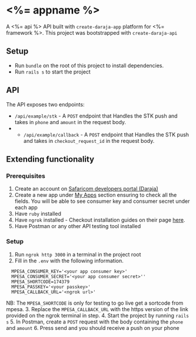 # <%= appname %>

A <%= api %> API built with `create-daraja-app` platform for <%= framework %>. This project was bootstrapped with `create-daraja-api`

## Setup

-   Run `bundle` on the root of this project to install dependencies.
-   Run `rails s` to start the project

## API

The API exposes two endpoints:

-   `/api/example/stk` - A `POST` endpoint that Handles the STK push and takes in `phone` and `amount` in the request body.
- -   `/api/example/callback` - A `POST` endpoint that Handles the STK push and takes in `checkout_request_id` in the request body.

## Extending functionality

### Prerequisites

1. Create an account on [Safaricom developers portal (Daraja)](https://developer.safaricom.co.ke/)
2. Create a new app under [My Apps](https://developer.safaricom.co.ke/MyApps) section ensuring to check all the fields. You will be able to see consumer key and consumer secret under each app
3. Have `ruby` installed
4. Have `ngrok` installed - Checkout installation guides on their page [here](https://ngrok.com/download).
5. Have Postman or any other API testing tool installed

### Setup

1. Run `ngrok http 3000` in a terminal in the project root
2. Fill in the `.env` with the following information.
```
  MPESA_CONSUMER_KEY='<your app consumer key>'
  MPESA_CONSUMER_SECRET='<your app consumer secret>''
  MPESA_SHORTCODE=174379
  MPESA_PASSKEY='<your passkey>'
  MPESA_CALLBACK_URL='<ngrok url>'
```
NB: The `MPESA_SHORTCODE` is only for testing to go live get a sortcode from mpesa.
3. Replace the `MPESA_CALLBACK_URL` with the https version of the link provided on the ngrok terminal in step.
4. Start the project by running `rails s`
5. In Postman, create a `POST` request with the body containing the `phone` and `amount`
6. Press send and you should receive a push on your phone

